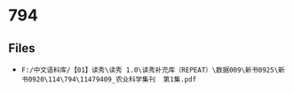 # 794

## Files

- `F:/中文语料库/【01】读秀\读秀 1.0\读秀补充库（REPEAT）\数据009\新书0925\新书0920\114\794\11479409_农业科学集刊  第1集.pdf`
